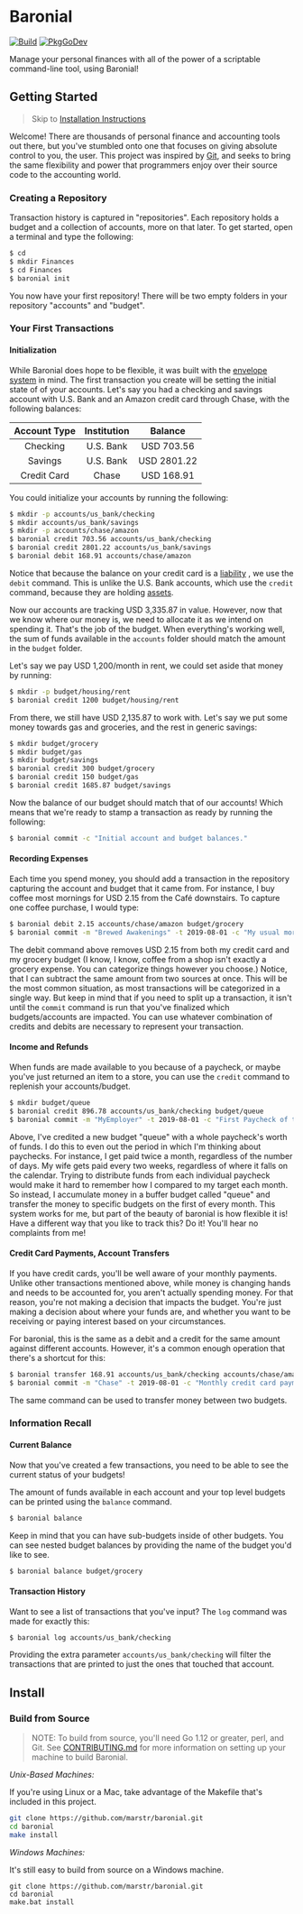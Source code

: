 # Baronial

[![Build](https://github.com/marstr/baronial/workflows/Build/badge.svg)](https://github.com/marstr/baronial/actions?query=workflow%3ABuild) [![PkgGoDev](https://pkg.go.dev/badge/github.com/marstr/baronial)](https://pkg.go.dev/github.com/marstr/baronial)

Manage your personal finances with all of the power of a scriptable command-line tool, using Baronial!

## Getting Started

> Skip to [Installation Instructions](./README.md#install)

Welcome! There are thousands of personal finance and accounting tools out there, but you've stumbled onto one that
focuses on giving absolute control to you, the user. This project was inspired by [Git](https://git-scm.com), and seeks
to bring the same flexibility and power that programmers enjoy over their source code to the accounting world.

### Creating a Repository

Transaction history is captured in "repositories". Each repository holds a budget and a collection of accounts, more on
that later. To get started, open a terminal and type the following:

``` bash
$ cd
$ mkdir Finances
$ cd Finances
$ baronial init
```

You now have your first repository! There will be two empty folders in your repository "accounts" and "budget".

### Your First Transactions

#### Initialization
While Baronial does hope to be flexible, it was built with the 
[envelope system](https://en.wikipedia.org/wiki/Envelope_system) in mind. The first transaction you create will be
setting the initial state of of your accounts. Let's say you had a checking and savings account with U.S. Bank and an
Amazon credit card through Chase, with the following balances:

| Account Type | Institution | Balance  |
| :----------: | :---------: | :------: |
| Checking     | U.S. Bank   | USD 703.56  |
| Savings      | U.S. Bank   | USD 2801.22 |
| Credit Card  | Chase       | USD 168.91  |

You could initialize your accounts by running the following:

``` bash
$ mkdir -p accounts/us_bank/checking
$ mkdir accounts/us_bank/savings
$ mkdir -p accounts/chase/amazon
$ baronial credit 703.56 accounts/us_bank/checking
$ baronial credit 2801.22 accounts/us_bank/savings
$ baronial debit 168.91 accounts/chase/amazon
```

Notice that because the balance on your credit card is a [liability](https://www.investopedia.com/terms/l/liability.asp)
, we use the `debit` command. This is unlike the U.S. Bank accounts, which use the `credit` command, because they are 
holding [assets](https://www.investopedia.com/terms/a/asset.asp).

Now our accounts are tracking USD 3,335.87 in value. However, now that we know where our money is, we need to allocate it
as we intend on spending it. That's the job of the budget. When everything's working well, the sum of funds available in
the `accounts` folder should match the amount in the `budget` folder.

Let's say we pay USD 1,200/month in rent, we could set aside that money by running:

```bash
$ mkdir -p budget/housing/rent
$ baronial credit 1200 budget/housing/rent
```

From there, we still have USD 2,135.87 to work with. Let's say we put some money towards gas and groceries, and the rest in
generic savings:

```bash
$ mkdir budget/grocery
$ mkdir budget/gas
$ mkdir budget/savings
$ baronial credit 300 budget/grocery
$ baronial credit 150 budget/gas
$ baronial credit 1685.87 budget/savings
```

Now the balance of our budget should match that of our accounts! Which means that we're ready to stamp a transaction as
ready by running the following:

```bash
$ baronial commit -c "Initial account and budget balances."
```

#### Recording Expenses

Each time you spend money, you should add a transaction in the repository capturing the account and budget that it came
from. For instance, I buy coffee most mornings for USD 2.15 from the Café downstairs. To capture one coffee purchase, I
would type:

```bash
$ baronial debit 2.15 accounts/chase/amazon budget/grocery
$ baronial commit -m "Brewed Awakenings" -t 2019-08-01 -c "My usual morning ritual"
```

The debit command above removes USD 2.15 from both my credit card and my grocery budget (I know, I know, coffee from a shop
isn't exactly a grocery expense. You can categorize things however you choose.) Notice, that I can subtract the same
amount from two sources at once. This will be the most common situation, as most transactions will be categorized in a
single way. But keep in mind that if you need to split up a transaction, it isn't until the `commit` command is run that
you've finalized which budgets/accounts are impacted. You can use whatever combination of credits and debits are 
necessary to represent your transaction.

#### Income and Refunds

When funds are made available to you because of a paycheck, or maybe you've just returned an item to a store, you can
use the `credit` command to replenish your accounts/budget.

```bash
$ mkdir budget/queue
$ baronial credit 896.78 accounts/us_bank/checking budget/queue
$ baronial commit -m "MyEmployer" -t 2019-08-01 -c "First Paycheck of the Month"
```

Above, I've credited a new budget "queue" with a whole paycheck's worth of funds. I do this to even out the period in 
which I'm thinking about paychecks. For instance, I get paid twice a month, regardless of the number of days. My wife 
gets paid every two weeks, regardless of where it falls on the calendar. Trying to distribute funds from each individual
paycheck would make it hard to remember how I compared to my target each month. So instead, I accumulate money in a
buffer budget called "queue" and transfer the money to specific budgets on the first of every month. This system works 
for me, but part of the beauty of baronial is how flexible it is! Have a different way that you like to track this? Do 
it! You'll hear no complaints from me!

#### Credit Card Payments, Account Transfers

If you have credit cards, you'll be well aware of your monthly payments. Unlike other transactions mentioned above,
while money is changing hands and needs to be accounted for, you aren't actually spending money. For that reason, you're
not making a decision that impacts the budget. You're just making a decision about where your funds are, and whether you
want to be receiving or paying interest based on your circumstances.

For baronial, this is the same as a debit and a credit for the same amount against different accounts. However, it's a
common enough operation that there's a shortcut for this:

```bash
$ baronial transfer 168.91 accounts/us_bank/checking accounts/chase/amazon
$ baronial commit -m "Chase" -t 2019-08-01 -c "Monthly credit card payment"
``` 

The same command can be used to transfer money between two budgets.

### Information Recall

#### Current Balance

Now that you've created a few transactions, you need to be able to see the current status of your budgets!

The amount of funds available in each account and your top level budgets can be printed using the `balance` command.

```bash
$ baronial balance
```

Keep in mind that you can have sub-budgets inside of other budgets. You can see nested budget balances by providing the
name of the budget you'd like to see.

```bash
$ baronial balance budget/grocery
```

#### Transaction History

Want to see a list of transactions that you've input? The `log` command was made for exactly this:

```bash
$ baronial log accounts/us_bank/checking
```

Providing the extra parameter `accounts/us_bank/checking` will filter the transactions that are printed to just the ones
that touched that account. 
## Install

### Build from Source

> NOTE: To build from source, you'll need Go 1.12 or greater, perl, and Git. See [CONTRIBUTING.md](./CONTRIBUTING.md) for
more information on setting up your machine to build Baronial. 

_Unix-Based Machines:_

If you're using Linux or a Mac, take advantage of the Makefile that's included in this project. 

``` bash
git clone https://github.com/marstr/baronial.git
cd baronial
make install
```

_Windows Machines:_

It's still easy to build from source on a Windows machine.

``` Batch
git clone https://github.com/marstr/baronial.git
cd baronial
make.bat install
```
